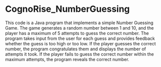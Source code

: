 # CognoRise_NumberGuessing
This code is a Java program that implements a simple Number Guessing Game. The game generates a random number between 1 and 10, and the player has a maximum of 5 attempts to guess the correct number. The program takes input from the user for each guess and provides feedback whether the guess is too high or too low. If the player guesses the correct number, the program congratulates them and displays the number of attempts it took. If the player fails to guess the correct number within the maximum attempts, the program reveals the correct number.
